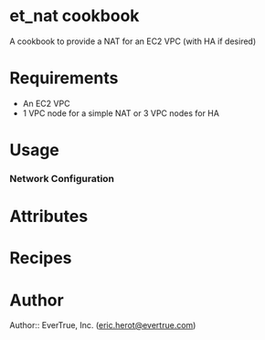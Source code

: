 # et_nat cookbook

A cookbook to provide a NAT for an EC2 VPC (with HA if desired)

# Requirements

* An EC2 VPC
* 1 VPC node for a simple NAT or 3 VPC nodes for HA

# Usage

### Network Configuration

# Attributes

# Recipes

# Author

Author:: EverTrue, Inc. (<eric.herot@evertrue.com>)

